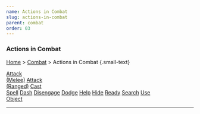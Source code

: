 ```yaml
---
name: Actions in Combat
slug: actions-in-combat
parent: combat
order: 03
---
```

### Actions in Combat
[Home](dm-operations-center) > [Combat](combat) > Actions in Combat {.small-text}

<div class="menu-container">
    <a href="melee-attack">Attack<br/> (Melee)</a>
    <a href="ranged-attack">Attack<br/> (Ranged)</a>
    <a href="cast-spell">Cast<br/> Spell</a>
    <a href="dash">Dash</a>
    <a href="disengage">Disengage</a>
    <a href="dodge">Dodge</a>
    <a href="help">Help</a>
    <a href="hide">Hide</a>
    <a href="ready">Ready</a>
    <a href="search">Search</a>
    <a href="use-object">Use<br/> Object</a>
    <a href="."></a>
</div>
<hr/>